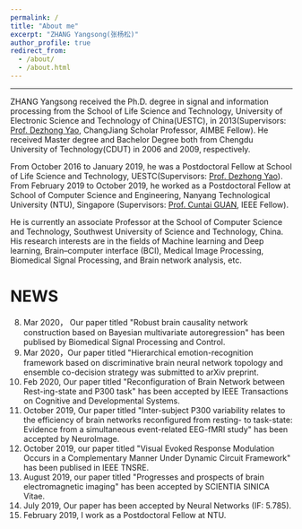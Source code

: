 ```yaml
---
permalink: /
title: "About me"
excerpt: "ZHANG Yangsong(张杨松)"
author_profile: true
redirect_from: 
  - /about/
  - /about.html
---
```


------
ZHANG Yangsong received the Ph.D. degree in signal and information processing from the School of Life Science and Technology, University of Electronic Science and Technology of China(UESTC), in 2013(Supervisors: [Prof. Dezhong Yao](http://www.neuro.uestc.edu.cn/bci/member/yao/yao.html), ChangJiang Scholar Professor, AIMBE Fellow). He received Master degree and Bachelor Degree both from Chengdu University of Technology(CDUT) in 2006 and 2009, respectively. 

From October 2016 to January 2019, he was a Postdoctoral Fellow at School of Life Science and Technology, UESTC(Supervisors: [Prof. Dezhong Yao](http://www.neuro.uestc.edu.cn/bci/member/yao/yao.html)). From February 2019 to October 2019, he worked as a Postdoctoral Fellow at School of Computer Science and Engineering, Nanyang Technological University (NTU), Singapore (Supervisors: [Prof. Cuntai GUAN](https://www.ntu.edu.sg/home/ctguan/), IEEE Fellow). 

He is currently an associate Professor at the School of Computer Science and Technology, Southwest University of Science and Technology, China. His research interests are in the fields of  Machine learning and Deep learning, Brain–computer interface (BCI), Medical Image Processing, Biomedical Signal Processing, and Brain network analysis, etc.
             




NEWS
======
8. Mar 2020， Our paper titled "Robust brain causality network construction based on Bayesian multivariate autoregression" has been publised by Biomedical Signal Processing and Control.
7. Mar 2020，Our paper titled "Hierarchical emotion-recognition framework based on discriminative brain neural network topology and ensemble co-decision strategy was submitted to arXiv preprint. 
6. Feb 2020, Our paper titled "Reconfiguration of Brain Network between Rest-ing-state and P300 task" has been accepted by IEEE Transactions on Cognitive and Developmental Systems.
5. October 2019, Our paper titled "Inter-subject P300 variability relates to the efficiency of brain networks reconfigured from resting- to task-state: Evidence from a simultaneous event-related EEG-fMRI study" has been accepted by NeuroImage.
4. October 2019, our paper titled "Visual Evoked Response Modulation Occurs in a Complementary Manner Under Dynamic Circuit Framework" has been publised in IEEE TNSRE.
3. August 2019, our paper titled "Progresses and prospects of brain electromagnetic imaging" has been accepted by SCIENTIA SINICA Vitae.
2. July 2019, Our paper has been accepted by Neural Networks (IF: 5.785).
1. February 2019, I work as a Postdoctoral Fellow at NTU.


